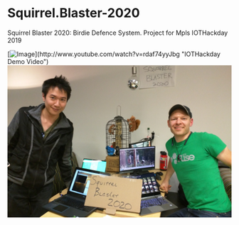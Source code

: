 # Squirrel.Blaster-2020
Squirrel Blaster 2020: Birdie Defence System.  Project for Mpls IOTHackday 2019

[![Image]("https://github.com/rashaunny/Squirrel.Blaster-2020/blob/master/Pics/Squirrel%20Blaster%202020%20Team%201.jpg")](http://www.youtube.com/watch?v=rdaf74yyJbg "IOTHackday Demo Video")
![Image2](https://github.com/rashaunny/Squirrel.Blaster-2020/blob/master/Pics/Squirrel%20Blaster%202020%20Team%201.jpg)

